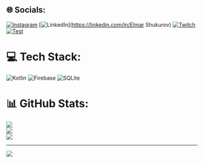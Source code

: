 
## 🌐 Socials:
[![Instagram](https://img.shields.io/badge/Instagram-%23E4405F.svg?logo=Instagram&logoColor=white)](https://instagram.com/elmarshkrv) [![LinkedIn](https://img.shields.io/badge/LinkedIn-%230077B5.svg?logo=linkedin&logoColor=white)](https://linkedin.com/in/Elmar Shukurov) [![Twitch](https://img.shields.io/badge/Twitch-%239146FF.svg?logo=Twitch&logoColor=white)](https://twitch.tv/chiore) [![Test](https://img.shields.io/badge/Instagram-%23E4405F.svg?logo=Instagram&logoColor=white)]([https://instagram.com/elmarshkrv](https://www.linkedin.com/in/elmar-shukurov-8ba970184/))

# 💻 Tech Stack:
![Kotlin](https://img.shields.io/badge/kotlin-%237F52FF.svg?style=for-the-badge&logo=kotlin&logoColor=white) ![Firebase](https://img.shields.io/badge/firebase-%23039BE5.svg?style=for-the-badge&logo=firebase) ![SQLite](https://img.shields.io/badge/sqlite-%2307405e.svg?style=for-the-badge&logo=sqlite&logoColor=white)
# 📊 GitHub Stats:
![](https://github-readme-stats.vercel.app/api?username=ElmarShkrv&theme=dark&hide_border=false&include_all_commits=false&count_private=false)<br/>
![](https://github-readme-streak-stats.herokuapp.com/?user=ElmarShkrv&theme=dark&hide_border=false)<br/>
![](https://github-readme-stats.vercel.app/api/top-langs/?username=ElmarShkrv&theme=dark&hide_border=false&include_all_commits=false&count_private=false&layout=compact)

---
[![](https://visitcount.itsvg.in/api?id=ElmarShkrv&icon=0&color=0)](https://visitcount.itsvg.in)

<!-- Proudly created with GPRM ( https://gprm.itsvg.in ) -->
